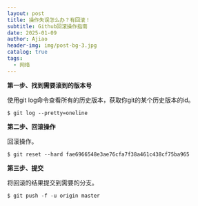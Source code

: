 ```yaml
---
layout: post
title: 操作失误怎么办？有回滚！
subtitle: Github回滚操作指南
date: 2025-01-09
author: Ajiao
header-img: img/post-bg-3.jpg
catalog: true
tags:
  - 网络
---
```

**第一步、找到需要滚到的版本号**

使用git log命令查看所有的历史版本，获取你git的某个历史版本的id。

`$ git log --pretty=oneline`

**第二步、回滚操作**

回滚操作。

`$ git reset --hard fae6966548e3ae76cfa7f38a461c438cf75ba965`

**第三步、提交**

将回滚的结果提交到需要的分支。

`$ git push -f -u origin master`
